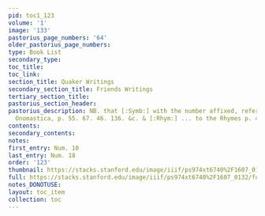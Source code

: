 ```yaml
---
pid: toc1_123
volume: '1'
image: '133'
pastorius_page_numbers: '64'
older_pastorius_page_numbers: 
type: Book List
secondary_type: 
toc_title: 
toc_link: 
section_title: Quaker Writings
secondary_section_title: Friends Writings
tertiary_section_title: 
pastorius_section_header: 
pastorius_description: NB. that [:Symb:] with the number affixed, refers to my Symbola
  Onomastica, p. 55. 67. 46. 136. &c. & [:Rhym:] ... to the Rhymes p. 425. &c.
contents: 
secondary_contents: 
notes: 
first_entry: Num. 10
last_entry: Num. 18
order: '123'
thumbnail: https://stacks.stanford.edu/image/iiif/ps974xt6740%2F1607_0132/full/100,/0/default.jpg
full: https://stacks.stanford.edu/image/iiif/ps974xt6740%2F1607_0132/full/full/0/default.jpg
notes_DONOTUSE: 
layout: toc_item
collection: toc
---
```

